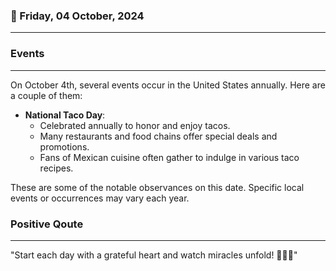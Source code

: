 ### 📅 Friday, 04 October, 2024
------
### Events
------
On October 4th, several events occur in the United States annually. Here are a couple of them:

- **National Taco Day**: 
  - Celebrated annually to honor and enjoy tacos.
  - Many restaurants and food chains offer special deals and promotions.
  - Fans of Mexican cuisine often gather to indulge in various taco recipes.

These are some of the notable observances on this date. Specific local events or occurrences may vary each year.
### Positive Qoute
------
"Start each day with a grateful heart and watch miracles unfold! 🌟💖✨"
